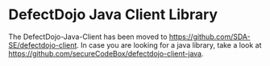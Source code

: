 # DefectDojo Java Client Library
The DefectDojo-Java-Client has been moved to https://github.com/SDA-SE/defectdojo-client.
In case you are looking for a java library, take a look at https://github.com/secureCodeBox/defectdojo-client-java.

